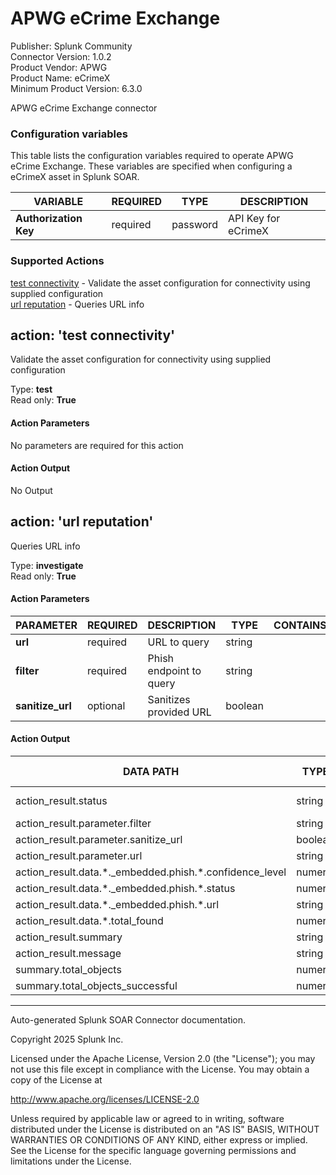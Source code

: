 # APWG eCrime Exchange

Publisher: Splunk Community \
Connector Version: 1.0.2 \
Product Vendor: APWG \
Product Name: eCrimeX \
Minimum Product Version: 6.3.0

APWG eCrime Exchange connector

### Configuration variables

This table lists the configuration variables required to operate APWG eCrime Exchange. These variables are specified when configuring a eCrimeX asset in Splunk SOAR.

VARIABLE | REQUIRED | TYPE | DESCRIPTION
-------- | -------- | ---- | -----------
**Authorization Key** | required | password | API Key for eCrimeX |

### Supported Actions

[test connectivity](#action-test-connectivity) - Validate the asset configuration for connectivity using supplied configuration \
[url reputation](#action-url-reputation) - Queries URL info

## action: 'test connectivity'

Validate the asset configuration for connectivity using supplied configuration

Type: **test** \
Read only: **True**

#### Action Parameters

No parameters are required for this action

#### Action Output

No Output

## action: 'url reputation'

Queries URL info

Type: **investigate** \
Read only: **True**

#### Action Parameters

PARAMETER | REQUIRED | DESCRIPTION | TYPE | CONTAINS
--------- | -------- | ----------- | ---- | --------
**url** | required | URL to query | string | |
**filter** | required | Phish endpoint to query | string | |
**sanitize_url** | optional | Sanitizes provided URL | boolean | |

#### Action Output

DATA PATH | TYPE | CONTAINS | EXAMPLE VALUES
--------- | ---- | -------- | --------------
action_result.status | string | | success failed |
action_result.parameter.filter | string | | |
action_result.parameter.sanitize_url | boolean | | |
action_result.parameter.url | string | | |
action_result.data.\*.\_embedded.phish.\*.confidence_level | numeric | | |
action_result.data.\*.\_embedded.phish.\*.status | numeric | | |
action_result.data.\*.\_embedded.phish.\*.url | string | `url` | |
action_result.data.\*.total_found | numeric | | |
action_result.summary | string | | |
action_result.message | string | | |
summary.total_objects | numeric | | |
summary.total_objects_successful | numeric | | |

______________________________________________________________________

Auto-generated Splunk SOAR Connector documentation.

Copyright 2025 Splunk Inc.

Licensed under the Apache License, Version 2.0 (the "License");
you may not use this file except in compliance with the License.
You may obtain a copy of the License at

http://www.apache.org/licenses/LICENSE-2.0

Unless required by applicable law or agreed to in writing,
software distributed under the License is distributed on an "AS IS" BASIS,
WITHOUT WARRANTIES OR CONDITIONS OF ANY KIND, either express or implied.
See the License for the specific language governing permissions and limitations under the License.
